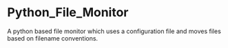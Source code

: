 # Python_File_Monitor
A python based file monitor which uses a configuration file and moves files based on filename conventions.
